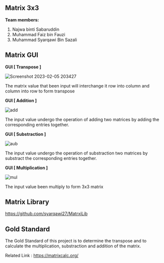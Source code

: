 ## Matrix 3x3

__Team members:__
1) Najwa binti Sabaruddin 
2) Muhammad Faiz bin Fauzi
3) Muhammad Syarqawi Bin Sazali

## Matrix GUI

__GUI [ Transpose ]__

![Screenshot 2023-02-05 203427](https://user-images.githubusercontent.com/116859559/216820002-ac1bb060-7d95-4fda-93b5-db0b013428bf.png)

The matrix value that been input will interchange it row into column and column into row to form transpose

__GUI [ Addition ]__

![add](https://user-images.githubusercontent.com/116859559/216820012-00af723b-72d9-4898-b7c1-e4f6bc57f12f.png)

The input value undergo the operation of adding two matrices by adding the corresponding entries together.

__GUI [ Substraction ]__

![aub](https://user-images.githubusercontent.com/116859559/216820024-3706a6af-f407-4efe-8c6a-fc26db8c1773.png)

The input value undergo the operation of substraction two matrices by substract the corresponding entries together.

__GUI [ Multiplication ]__

![mul](https://user-images.githubusercontent.com/116859559/216820032-e5d1ddd8-a65b-4cc5-800c-6b91ff39cdca.png)

The input value been multiply to form 3x3 matrix

## Matrix Library

https://github.com/syarqawi27/MatrxiLib

## Gold Standard

The Gold Standard of this project is to determine the transpose and to calculate the multiplication, substraction and addition of the matrix.

Related Link : https://matrixcalc.org/
